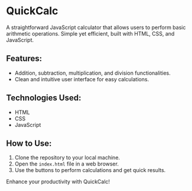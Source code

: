 # QuickCalc

A straightforward JavaScript calculator that allows users to perform basic arithmetic operations. Simple yet efficient, built with HTML, CSS, and JavaScript.

## Features:

- Addition, subtraction, multiplication, and division functionalities.
- Clean and intuitive user interface for easy calculations.

## Technologies Used:

- HTML
- CSS
- JavaScript

## How to Use:

1. Clone the repository to your local machine.
2. Open the `index.html` file in a web browser.
3. Use the buttons to perform calculations and get quick results.

Enhance your productivity with QuickCalc!

